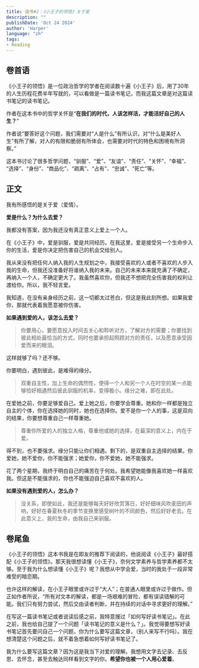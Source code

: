 ```yaml
---
title: 读书#2：《小王子的领悟》关于爱
description: ""
publishDate: 'Oct 24 2024'
author: 'Harper'
language: "zh"
tags: 
- Reading
---
```



## 卷首语

《小王子的领悟》是一位政治哲学的学者在阅读数十遍《小王子》后，用了30年的人生历程花费半年写就的，可以看做是一篇读书笔记，而我这篇文章是对这篇读书笔记的读书笔记。

作者在这本书中的哲学关怀是“**在我们的时代，人该怎样活，才能活好自己的人生？**”

作者说“要答好这个问题，我们需要对“人是什么”有所认识，对“什么是美好人生”有所了解，对人的有限和脆弱有所体会，也需要对时代的特色和困境有所洞察。”

这本书讨论了很多哲学问题，​“驯服”​、​“爱”​、​“友谊”​、​“责任”​、​“关怀”​、​“幸福”​、​“选择”​、​“身份”​、​“商品化”​、​“疏离”​、​“占有”​、​“忠诚”​、​“死亡”等。

## 正文

我有所感悟的是关于爱（爱情）。

**爱是什么？为什么去爱？**

我都没有答案，因为我还没有真正意义上爱上一个人。

在《小王子》中，爱是驯服，爱是共同经历。在我这里，爱是接受另一个生命步入你的生活，爱是你决定把伤害自己的机会交给别人。

我从来没有把任何人纳入我的人生规划之中，我接受喜欢的人或者不喜欢的人步入我的生命，但我还没准备好将谁纳入我的未来。自己的未来本来就充满了不确定，再纳入一个人，不确定更大了。我虽然喜欢你，但我还不想把完全伤害我的权利让渡给你。所以，我不轻言爱。

我知道，在没有亲身经历之前，这一切都太过苍白，但这是我此刻所想。如果我爱你，那就代表着我愿意被你伤害。

**如果遇到爱的人，该怎么去爱？**

>你要用心，要愿意投入时间去关心和聆听对方，了解对方的需要；你要找到彼此相处最恰当的方式，同时也要承担起照顾对方的责任，以及愿意承受因爱而来的眼泪。

这样就够了吗？还不够。

你要明白，遇到彼此，是难得的缘分。

>双重自主性，加上生命的偶然性，使得一个人和另一个人在时空的某一点能够恰好相遇然后彼此驯服的机率，变得极小。缘分之难，即在此处。

在爱她之前，你要足够爱自己。爱上她之后，你要学会尊重。她和你一样都是独立自主的个体，你在选择她的同时，她也在选择你。爱不是你一个人的事，这是双向的结果，你要想尊重自己一样尊重她。

>尊重你所爱的人的独立人格，尊重他或她的选择，在最深的意义上，内在于爱。

得不到，也不要强求。缘分只能让你们相遇。剩下的，是双重自主选择的结果。你爱她，她不爱你，你不能强求；她爱你，你不爱她，她不能强求。

花了两个星期，我终于明白自己的痛苦在于何处。我希望她能像我喜欢她一样喜欢我。但这是不能强求的，你也不能强迫自己喜欢不喜欢的人。

**如果没有遇到爱的人，怎么办？**

>没关系，即使如此，我还是能够每天好好欣赏落日，好好细味风吹麦田的声响，好好在春夏秋冬的季节变换里感受树叶的不同颜色，然后好好老去。在此意义上，我的生命，由我自己来驯服。

## 卷尾鱼

《小王子的领悟》这本书我是在即友的推荐下阅读的，他说阅读《小王子》最好搭配《小王子的领悟》。那天我很想读懂《小王子》，奈何文学素养与哲学素养都不太够。至于我为什么想读懂《小王子》呢？我想从中学会爱，当时的我处于一段非常难受的暗恋期。

也许这样的解读，在小王子眼里或许过于“大人”；在普通人眼里或许过于做作。但正如作者所说，“所有对文本的解读，都是一场艰难的冒险，都有误读错解的可能。我们只有努力尝试，然后交由读者判断，并在持续的对话中寻求更好的理解。”

在写这一篇读书笔记或者说读后感之前，我特意搜过「如何写好读书笔记」。在此之前，我也给自己提了一个问题「读书笔记的意义是什么？」。我觉得要想写好读书笔记首先要问自己一个问题，你为什么要写这篇文章，（别人来写不行吗）。我在想清楚这个问题之后，就不着急想着如何写好读书笔记了。

我为什么要写这篇文章？因为这是我当下对爱的理解。我想用文字去记录、去反思、去怀念，甚至去触达同样看到文字的你。**希望你也被一个人用心爱着**。